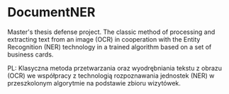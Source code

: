 # DocumentNER
Master's thesis defense project.
The classic method of processing and extracting text from an image (OCR) in cooperation with the Entity Recognition (NER) technology in a trained algorithm based on a set of business cards.

PL: Klasyczna metoda przetwarzania oraz wyodrębniania tekstu z obrazu (OCR) we współpracy z technologią rozpoznawania jednostek (NER) w przeszkolonym algorytmie na podstawie zbioru wizytówek.

